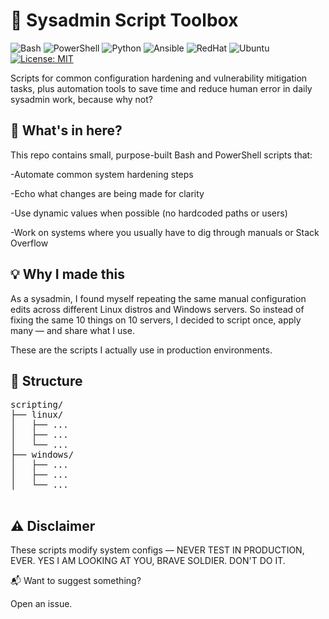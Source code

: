 # 🧰 Sysadmin Script Toolbox

![Bash](https://img.shields.io/badge/Bash-4EAA25?logo=gnu-bash&logoColor=white)
![PowerShell](https://img.shields.io/badge/PowerShell-0078D7?logo=powershell&logoColor=white)
![Python](https://img.shields.io/badge/Python-3776AB?logo=python&logoColor=yellow)
![Ansible](https://img.shields.io/badge/ansible-000000?&logo=Ansible&logoColor=ff0000)
![RedHat](https://img.shields.io/badge/RedHat-EE0000?logo=redhat&logoColor=white)
![Ubuntu](https://img.shields.io/badge/Ubuntu-E95420?logo=ubuntu&logoColor=white)
[![License: MIT](https://img.shields.io/badge/License-MIT-yellow.svg)](LICENSE)



Scripts for common configuration hardening and vulnerability mitigation tasks, plus automation tools to save time and reduce human error in daily sysadmin work, because why not?

## 🔧 What's in here?

This repo contains small, purpose-built Bash and PowerShell scripts that:

-Automate common system hardening steps

-Echo what changes are being made for clarity

-Use dynamic values when possible (no hardcoded paths or users)

-Work on systems where you usually have to dig through manuals or Stack Overflow


## 💡 Why I made this

As a sysadmin, I found myself repeating the same manual configuration edits across different Linux distros and Windows servers.
So instead of fixing the same 10 things on 10 servers, I decided to script once, apply many — and share what I use.

These are the scripts I actually use in production environments.

## 📁 Structure

<pre>scripting/
├── linux/
│   ├── ...
│   ├── ...
│   └── ...
├── windows/
│   ├── ...
│   ├── ...
│   └── ...
 </pre>

## ⚠️ Disclaimer

These scripts modify system configs — NEVER TEST IN PRODUCTION, EVER. YES I AM LOOKING AT YOU, BRAVE SOLDIER. DON'T DO IT.

📬 Want to suggest something?

Open an issue.
